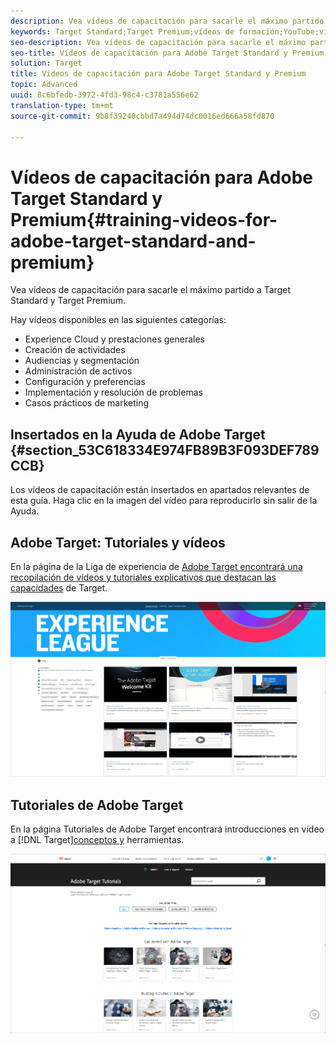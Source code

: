 ```yaml
---
description: Vea vídeos de capacitación para sacarle el máximo partido a Target Standard y Target Premium.
keywords: Target Standard;Target Premium;vídeos de formación;YouTube;vídeos;formación mediante vídeo
seo-description: Vea vídeos de capacitación para sacarle el máximo partido a Target Standard y Target Premium.
seo-title: Vídeos de capacitación para Adobe Target Standard y Premium
solution: Target
title: Vídeos de capacitación para Adobe Target Standard y Premium
topic: Advanced
uuid: 8c6bfedb-3972-4fd3-98c4-c3781a556e62
translation-type: tm+mt
source-git-commit: 9b8f39240cbbd7a494d74dc0016ed666a58fd870

---
```



# Vídeos de capacitación para Adobe Target Standard y Premium{#training-videos-for-adobe-target-standard-and-premium}

Vea vídeos de capacitación para sacarle el máximo partido a Target Standard y Target Premium.

Hay vídeos disponibles en las siguientes categorías:

* Experience Cloud y prestaciones generales
* Creación de actividades
* Audiencias y segmentación
* Administración de activos
* Configuración y preferencias
* Implementación y resolución de problemas
* Casos prácticos de marketing

## Insertados en la Ayuda de Adobe Target   {#section_53C618334E974FB89B3F093DEF789CCB}

Los vídeos de capacitación están insertados en apartados relevantes de esta guía. Haga clic en la imagen del vídeo para reproducirlo sin salir de la Ayuda.

## Adobe Target: Tutoriales y vídeos

En la página de la Liga de experiencia de [Adobe Target encontrará una recopilación de vídeos y tutoriales explicativos que destacan las capacidades](https://guided.adobe.com/#recommended/solutions/target) de Target.

![Vídeos de Liga de experiencias](/help/c-intro/assets/experience-league.png)

## Tutoriales de Adobe Target

En la página Tutoriales de Adobe Target encontrará introducciones en vídeo a [!DNL Target][conceptos y](https://helpx.adobe.com/target/tutorials.html) herramientas.

![Tutoriales de Adobe Target](/help/c-intro/assets/adobe-target-tutorials.png)
